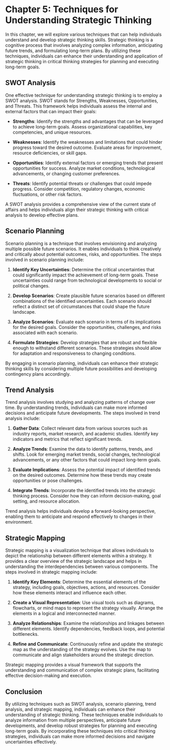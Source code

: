 Chapter 5: Techniques for Understanding Strategic Thinking
==========================================================

In this chapter, we will explore various techniques that can help individuals understand and develop strategic thinking skills. Strategic thinking is a cognitive process that involves analyzing complex information, anticipating future trends, and formulating long-term plans. By utilizing these techniques, individuals can enhance their understanding and application of strategic thinking in critical thinking strategies for planning and executing long-term goals.

SWOT Analysis
-------------

One effective technique for understanding strategic thinking is to employ a SWOT analysis. SWOT stands for Strengths, Weaknesses, Opportunities, and Threats. This framework helps individuals assess the internal and external factors that can impact their goals:

* **Strengths**: Identify the strengths and advantages that can be leveraged to achieve long-term goals. Assess organizational capabilities, key competencies, and unique resources.

* **Weaknesses**: Identify the weaknesses and limitations that could hinder progress toward the desired outcome. Evaluate areas for improvement, resource deficiencies, or skill gaps.

* **Opportunities**: Identify external factors or emerging trends that present opportunities for success. Analyze market conditions, technological advancements, or changing customer preferences.

* **Threats**: Identify potential threats or challenges that could impede progress. Consider competition, regulatory changes, economic fluctuations, or other risk factors.

A SWOT analysis provides a comprehensive view of the current state of affairs and helps individuals align their strategic thinking with critical analysis to develop effective plans.

Scenario Planning
-----------------

Scenario planning is a technique that involves envisioning and analyzing multiple possible future scenarios. It enables individuals to think creatively and critically about potential outcomes, risks, and opportunities. The steps involved in scenario planning include:

1. **Identify Key Uncertainties**: Determine the critical uncertainties that could significantly impact the achievement of long-term goals. These uncertainties could range from technological developments to social or political changes.

2. **Develop Scenarios**: Create plausible future scenarios based on different combinations of the identified uncertainties. Each scenario should reflect a distinct set of circumstances that could shape the future landscape.

3. **Analyze Scenarios**: Evaluate each scenario in terms of its implications for the desired goals. Consider the opportunities, challenges, and risks associated with each scenario.

4. **Formulate Strategies**: Develop strategies that are robust and flexible enough to withstand different scenarios. These strategies should allow for adaptation and responsiveness to changing conditions.

By engaging in scenario planning, individuals can enhance their strategic thinking skills by considering multiple future possibilities and developing contingency plans accordingly.

Trend Analysis
--------------

Trend analysis involves studying and analyzing patterns of change over time. By understanding trends, individuals can make more informed decisions and anticipate future developments. The steps involved in trend analysis include:

1. **Gather Data**: Collect relevant data from various sources such as industry reports, market research, and academic studies. Identify key indicators and metrics that reflect significant trends.

2. **Analyze Trends**: Examine the data to identify patterns, trends, and shifts. Look for emerging market trends, social changes, technological advancements, or any other factors that could impact long-term goals.

3. **Evaluate Implications**: Assess the potential impact of identified trends on the desired outcomes. Determine how these trends may create opportunities or pose challenges.

4. **Integrate Trends**: Incorporate the identified trends into the strategic thinking process. Consider how they can inform decision-making, goal setting, and resource allocation.

Trend analysis helps individuals develop a forward-looking perspective, enabling them to anticipate and respond effectively to changes in their environment.

Strategic Mapping
-----------------

Strategic mapping is a visualization technique that allows individuals to depict the relationship between different elements within a strategy. It provides a clear overview of the strategic landscape and helps in understanding the interdependencies between various components. The steps involved in strategic mapping include:

1. **Identify Key Elements**: Determine the essential elements of the strategy, including goals, objectives, actions, and resources. Consider how these elements interact and influence each other.

2. **Create a Visual Representation**: Use visual tools such as diagrams, flowcharts, or mind maps to represent the strategy visually. Arrange the elements in a logical and interconnected manner.

3. **Analyze Relationships**: Examine the relationships and linkages between different elements. Identify dependencies, feedback loops, and potential bottlenecks.

4. **Refine and Communicate**: Continuously refine and update the strategic map as the understanding of the strategy evolves. Use the map to communicate and align stakeholders around the strategic direction.

Strategic mapping provides a visual framework that supports the understanding and communication of complex strategic plans, facilitating effective decision-making and execution.

Conclusion
----------

By utilizing techniques such as SWOT analysis, scenario planning, trend analysis, and strategic mapping, individuals can enhance their understanding of strategic thinking. These techniques enable individuals to analyze information from multiple perspectives, anticipate future developments, and develop robust strategies for planning and executing long-term goals. By incorporating these techniques into critical thinking strategies, individuals can make more informed decisions and navigate uncertainties effectively.
